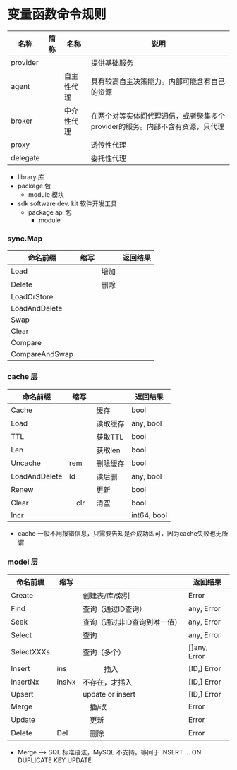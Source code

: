 # 变量函数命令规则

| 名称       | 简称 | 名称    | 说明                                         |
|----------|----|-------|--------------------------------------------|
| provider |    |       | 提供基础服务                                     |
| agent    |    | 自主性代理 | 具有较高自主决策能力。内部可能含有自己的资源                     |
| broker   |    | 中介性代理 | 在两个对等实体间代理通信，或者聚集多个provider的服务。内部不含有资源，只代理 |
| proxy    |    |       | 透传性代理                                      |
| delegate |    |       | 委托性代理                                      |
 

* library 库
* package    包
  * module   模块
* sdk    software dev. kit 软件开发工具
  * package   api 包
    * module

### sync.Map

| 命名前缀           | 缩写 |    | 返回结果 |
|----------------|----|----|------|
| Load           | 　  | 增加 |      |
| Delete         | 　  | 删除 |      |
| LoadOrStore    |    |    |      |
| LoadAndDelete  |    |    |      |
| Swap           |    |    |      |
| Clear          |    |    |      |
| Compare        |    |    |      |
| CompareAndSwap |    |    |      |


### cache 层

| 命名前缀          | 缩写   |       | 返回结果        |
|---------------|------|-------|-------------|
| Cache         | 　    | 缓存    | bool        |
| Load          | 　    | 读取缓存  | any, bool   |
| TTL           |      | 获取TTL | bool        |
| Len           |      | 获取len | bool        |
| Uncache       | rem　 | 删除缓存  | bool        |
| LoadAndDelete | ld   | 读后删   | any, bool   |
| Renew         | 　    | 更新    | bool        |
| Clear         | 　clr | 清空    | bool        |
| Incr          | 　    |       | int64, bool |

* cache 一般不用报错信息，只需要告知是否成功即可，因为cache失败也无所谓


### model 层

| 命名前缀       | 缩写    |                   | 返回结果         |
|------------|-------|-------------------|--------------|
| Create     |       | 创建表/库/索引          | Error        |
| Find       |       | 查询（通过ID查询）        | any, Error   |
| Seek       |       | 查询（通过非ID查询到唯一值）   | any, Error   |
| Select     |       | 查询                | any, Error   |
| SelectXXXs |       | 查询（多个）            | []any, Error |
| Insert     | ins   | 　　　插入　            | [ID,] Error  |
| InsertNx   | insNx | 不存在，才插入　          | [ID,] Error  |
| Upsert     |       | update or insert　 | [ID,] Error  |
| Merge      |       | 　插/改　  　          | Error        |
| Update     | 　     | 　更新　　             | Error        |
| Delete     | Del　  | 　删除　　             | Error        |

* Merge  --> SQL 标准语法，MySQL 不支持。等同于 INSERT ... ON DUPLICATE KEY UPDATE
